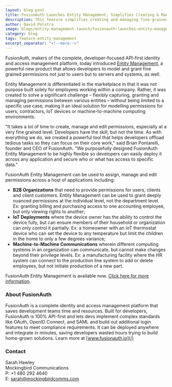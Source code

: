 ```yaml
---
layout: blog-post
title: FusionAuth Launches Entity Management; Simplifies Creating & Managing Fine-Grained Permissions Across All Applications
description: This feature simplifies creating and managing fine-grained permissions across all applications, is simple to use and integrate, and lets developers focus on core work.
author: David Polstra
image: blogs/entity-management-launch/fusionauth-launches-entity-managemen-applications-header-image.png
category: blog
tags: feature-entity-management
excerpt_separator: "<!--more-->"
---
```


FusionAuth, makers of the complete, developer-focused API-first identity and access management platform, today introduced [Entity Management](/docs/v1/tech/core-concepts/entity-management/), a powerful new product that allows developers to model and grant fine grained permissions not just to users but to servers and systems, as well. 

<!--more-->

Entity Management is differentiated in the marketplace in that it was not purpose built solely for employees working within a company. Rather, it was created to solve a significant challenge – flexibly capturing, granting and managing permissions between various entities – without being limited to a specific use case, making it an ideal solution for modelling permissions for users, contractors, IoT devices or machine-to-machine computing environments.

"It takes a lot of time to create, manage and edit permissions, especially at a very fine grained level. Developers have the skill, but not the time. As with everything we do, we created a powerful tool that helps developers offload tedious tasks so they can focus on their core work," said Brian Pontarelli, founder and CEO of FusionAuth. "We purposefully designed FusionAuth Entity Management to be highly flexible so developers can easily deploy it across any application and secure who or what has access to specific data."

FusionAuth Entity Management can be used to assign, manage and edit permissions across a host of applications including:

* **B2B Organizations** that need to provide permissions for users, clients and client customers. Entity Management can be used to grant deeply nuanced permissions at the individual level, not the department level. Ex: granting billing and purchasing access to one accounting employee, but only viewing rights to another;
* **IoT Deployments** where the device owner has the ability to control the device fully, but can ensure members of their household or organization can only control it partially. Ex: a homeowner with an IoT thermostat device who can set the device to any temperature but limit the children in the home to only a few degrees variance;
* **Machine-to-Machine Communications** wherein different computing systems in an organization can communicate, but cannot make changes beyond their privilege levels. Ex: a manufacturing facility where the HR system can connect to the production line system to add or delete employees, but not initiate production of a new part.

FusionAuth Entity Management is available now. [Click here for more information](/docs/v1/tech/core-concepts/entity-management/).

### About FusionAuth

FusionAuth is a complete identity and access management platform that saves development teams time and resources. Built for developers, FusionAuth is 100% API-first and lets devs implement complex standards like OAuth, OpenID Connect, and SAML and build out additional login features to meet compliance requirements. It can be deployed anywhere and integrate in minutes, saving developers wasted hours trying to build home-grown solutions. Learn more at [www.fusionauth.io](/) 

### Contact

Sarah Hawley  
Mockingbird Communications  
P: +1 480 292 4640  
E: sarah@mockingbirdcomms.com

